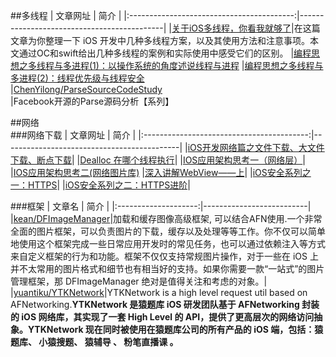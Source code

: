 
##多线程
|                    文章网址                |             简介                     |
|:-----------------------------------------:|--------------------------------------------|
|[关于iOS多线程，你看我就够了](http://www.jianshu.com/p/0b0d9b1f1f19)|在这篇文章为你整理一下 iOS 开发中几种多线程方案，以及其使用方法和注意事项。本文通过OC和swift给出几种多线程的案例和实际使用中感受它们的区别。
|[编程思想之多线程与多进程(1)：以操作系统的角度述说线程与进程](http://blog.jobbole.com/93386/)
|[编程思想之多线程与多进程(2)：线程优先级与线程安全](http://blog.jobbole.com/93454/)
|[ChenYilong/ParseSourceCodeStudy](https://github.com/ChenYilong/ParseSourceCodeStudy)|Facebook开源的Parse源码分析【系列】


##网络  
###网络下载
|                    文章网址                |             简介                     |
|:-----------------------------------------:|--------------------------------------------|
|[iOS开发网络篇之文件下载、大文件下载、断点下载](http://www.jianshu.com/p/f65e32012f07 )|
|[Dealloc 在哪个线程执行](https://github.com/JasonWorking/Articles/blob/master/Articles/Dealloc.md)|
|[IOS应用架构思考一（网络层）](http://blog.cnbluebox.com/blog/2015/05/07/architecture-ios-1/)|
|[IOS应用架构思考二(网络图片库)](http://blog.cnbluebox.com/blog/2015/07/10/architecture-ios-2/?hmsr=toutiao.io&utm_medium=toutiao.io&utm_source=toutiao.io)
|[深入讲解WebView——上](http://www.kymjs.com/code/2015/05/03/01/?hmsr=toutiao.io&utm_medium=toutiao.io&utm_source=toutiao.io)|
|[iOS安全系列之一：HTTPS](http://oncenote.com/2014/10/21/Security-1-HTTPS/?hmsr=toutiao.io&utm_medium=toutiao.io&utm_source=toutiao.io)|
|[iOS安全系列之二：HTTPS进阶](http://oncenote.com/2015/09/16/Security-2-HTTPS2/?hmsr=toutiao.io&utm_medium=toutiao.io&utm_source=toutiao.io)|


###框架
|            文章名         |         简介 |
|:--------------------:|--------------------------|
|[kean/DFImageManager](https://github.com/kean/DFImageManager)|加载和缓存图像高级框架, 可以结合AFN使用.一个非常全面的图片框架，可以负责图片的下载，缓存以及处理等等工作。你不仅可以简单地使用这个框架完成一些日常应用开发时的常见任务，也可以通过依赖注入等方式来自定义框架的行为和功能。框架不仅仅支持常规图片操作，对于一些在 iOS 上并不太常用的图片格式和细节也有相当好的支持。如果你需要一款“一站式”的图片管理框架，那 DFImageManager 绝对是值得关注和考虑的对象。|
|[yuantiku/YTKNetwork](https://github.com/yuantiku/YTKNetwork)|YTKNetwork is a high level request util based on AFNetworking.**YTKNetwork 是猿题库 iOS 研发团队基于 AFNetworking 封装的 iOS 网络库，其实现了一套 High Level 的 API，提供了更高层次的网络访问抽象。YTKNetwork 现在同时被使用在猿题库公司的所有产品的 iOS 端，包括：猿题库、 小猿搜题、 猿辅导 、 粉笔直播课 。**




